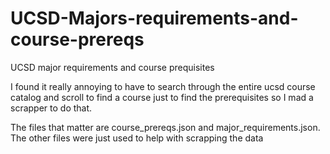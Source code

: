 # UCSD-Majors-requirements-and-course-prereqs
UCSD major requirements and course prequisites

I found it really annoying to have to search through the entire ucsd course catalog and scroll to find a course just to find the prerequisites so I mad a scrapper to do that.

The files that matter are course_prereqs.json and major_requirements.json. The other files were just used to help with scrapping the data
